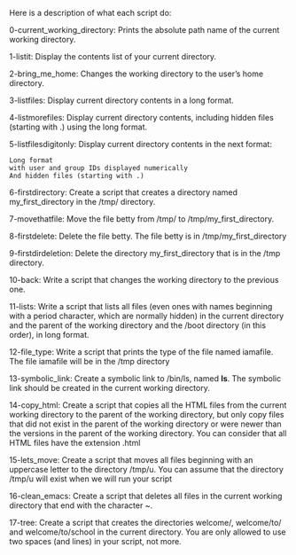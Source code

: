 Here is a description of what each script do:

0-current_working_directory: Prints the absolute path name of the current working directory.

1-listit: Display the contents list of your current directory.

2-bring_me_home: Changes the working directory to the user’s home directory.

3-listfiles: Display current directory contents in a long format.

4-listmorefiles: Display current directory contents, including hidden files (starting with .) using the long format.

5-listfilesdigitonly: Display current directory contents in the next format:

    Long format
    with user and group IDs displayed numerically
    And hidden files (starting with .)

6-firstdirectory: Create a script that creates a directory named my_first_directory in the /tmp/ directory.

7-movethatfile: Move the file betty from /tmp/ to /tmp/my_first_directory.

8-firstdelete: Delete the file betty. The file betty is in /tmp/my_first_directory

9-firstdirdeletion: Delete the directory my_first_directory that is in the /tmp directory.

10-back: Write a script that changes the working directory to the previous one.

11-lists: Write a script that lists all files (even ones with names beginning with a period character, which are normally hidden) in the current directory and the parent of the working directory and the /boot directory (in this order), in long format.

12-file_type: Write a script that prints the type of the file named iamafile. The file iamafile will be in the /tmp directory

13-symbolic_link: Create a symbolic link to /bin/ls, named __ls__. The symbolic link should be created in the current working directory. 

14-copy_html: Create a script that copies all the HTML files from the current working directory to the parent of the working directory, but only copy files that did not exist in the parent of the working directory or were newer than the versions in the parent of the working directory. You can consider that all HTML files have the extension .html

15-lets_move: Create a script that moves all files beginning with an uppercase letter to the directory /tmp/u. You can assume that the directory /tmp/u will exist when we will run your script

16-clean_emacs: Create a script that deletes all files in the current working directory that end with the character ~.

17-tree: Create a script that creates the directories welcome/, welcome/to/ and welcome/to/school in the current directory. You are only allowed to use two spaces (and lines) in your script, not more.
